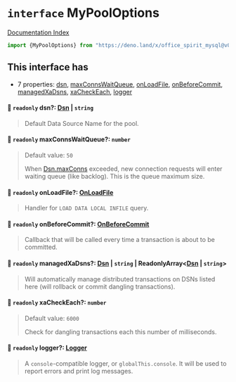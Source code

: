 # `interface` MyPoolOptions

[Documentation Index](../README.md)

```ts
import {MyPoolOptions} from "https://deno.land/x/office_spirit_mysql@v0.26.0/mod.ts"
```

## This interface has

- 7 properties:
[dsn](#-readonly-dsn-dsn--string),
[maxConnsWaitQueue](#-readonly-maxconnswaitqueue-number),
[onLoadFile](#-readonly-onloadfile-onloadfile),
[onBeforeCommit](#-readonly-onbeforecommit-onbeforecommit),
[managedXaDsns](#-readonly-managedxadsns-dsn--string--readonlyarraydsn--string),
[xaCheckEach](#-readonly-xacheckeach-number),
[logger](#-readonly-logger-logger)


#### 📄 `readonly` dsn?: [Dsn](../class.Dsn/README.md) | `string`

> Default Data Source Name for the pool.



#### 📄 `readonly` maxConnsWaitQueue?: `number`

> Default value: `50`
> 
> When [Dsn.maxConns](../class.Dsn/README.md#-accessor-maxconns-number) exceeded, new connection requests will enter waiting queue (like backlog). This is the queue maximum size.



#### 📄 `readonly` onLoadFile?: [OnLoadFile](../type.OnLoadFile/README.md)

> Handler for `LOAD DATA LOCAL INFILE` query.



#### 📄 `readonly` onBeforeCommit?: [OnBeforeCommit](../type.OnBeforeCommit/README.md)

> Callback that will be called every time a transaction is about to be committed.



#### 📄 `readonly` managedXaDsns?: [Dsn](../class.Dsn/README.md) | `string` | ReadonlyArray\<[Dsn](../class.Dsn/README.md) | `string`>

> Will automatically manage distributed transactions on DSNs listed here (will rollback or commit dangling transactions).



#### 📄 `readonly` xaCheckEach?: `number`

> Default value: `6000`
> 
> Check for dangling transactions each this number of milliseconds.



#### 📄 `readonly` logger?: [Logger](../interface.Logger/README.md)

> A `console`-compatible logger, or `globalThis.console`. It will be used to report errors and print log messages.



